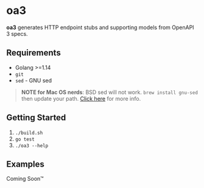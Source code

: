 # oa3

**oa3** generates HTTP endpoint stubs and supporting models from OpenAPI 3 specs.

## Requirements

* Golang >=1.14
* `git`
* `sed` - GNU sed

> **NOTE for Mac OS nerds**: BSD sed will not work. `brew install gnu-sed` then update your path. [Click here](https://stackoverflow.com/a/34815955) for more info.

## Getting Started

1. `./build.sh`
1. `go test`
1. `./oa3 --help`

## Examples

Coming Soon™
